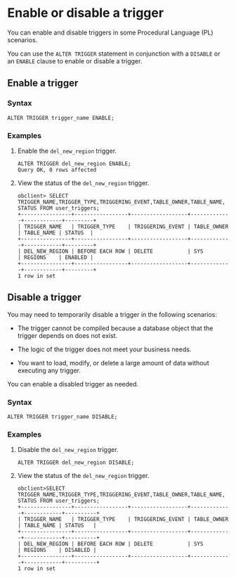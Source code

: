 # Enable or disable a trigger

You can enable and disable triggers in some Procedural Language (PL) scenarios.

You can use the `ALTER TRIGGER` statement in conjunction with a `DISABLE` or an `ENABLE` clause to enable or disable a trigger.

## Enable a trigger

### Syntax

```unknow
ALTER TRIGGER trigger_name ENABLE;
```

### Examples

1. Enable the `del_new_region` trigger.

   ```unknow
   ALTER TRIGGER del_new_region ENABLE;
   Query OK, 0 rows affected
   ```

2. View the status of the `del_new_region` trigger.

   ```unknow
   obclient> SELECT TRIGGER_NAME,TRIGGER_TYPE,TRIGGERING_EVENT,TABLE_OWNER,TABLE_NAME,
   STATUS FROM user_triggers;
   +----------------+-----------------+------------------+-------------+------------+---------+
   | TRIGGER_NAME   | TRIGGER_TYPE    | TRIGGERING_EVENT | TABLE_OWNER | TABLE_NAME | STATUS  |
   +----------------+-----------------+------------------+-------------+------------+---------+
   | DEL_NEW_REGION | BEFORE EACH ROW | DELETE           | SYS         | REGIONS    | ENABLED |
   +----------------+-----------------+------------------+-------------+------------+---------+
   1 row in set
   ```

## Disable a trigger

You may need to temporarily disable a trigger in the following scenarios:

* The trigger cannot be compiled because a database object that the trigger depends on does not exist.

* The logic of the trigger does not meet your business needs.

* You want to load, modify, or delete a large amount of data without executing any trigger.

You can enable a disabled trigger as needed.

### Syntax

```unknow
ALTER TRIGGER trigger_name DISABLE;
```

### Examples

1. Disable the `del_new_region` trigger.

   ```unknow
   ALTER TRIGGER del_new_region DISABLE;
   ```

2. View the status of the `del_new_region` trigger.

   ```unknow
   obclient>SELECT TRIGGER_NAME,TRIGGER_TYPE,TRIGGERING_EVENT,TABLE_OWNER,TABLE_NAME,
   STATUS FROM user_triggers;
   +----------------+-----------------+------------------+-------------+------------+----------+
   | TRIGGER_NAME   | TRIGGER_TYPE    | TRIGGERING_EVENT | TABLE_OWNER | TABLE_NAME | STATUS   |
   +----------------+-----------------+------------------+-------------+------------+----------+
   | DEL_NEW_REGION | BEFORE EACH ROW | DELETE           | SYS         | REGIONS    | DISABLED |
   +----------------+-----------------+------------------+-------------+------------+----------+
   1 row in set
   ```

